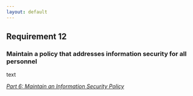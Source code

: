 ```yaml
---
layout: default
---
```


## Requirement 12
### Maintain a policy that addresses information security for all personnel

text



[_Part 6: Maintain an Information Security Policy_](../#Part-6)

